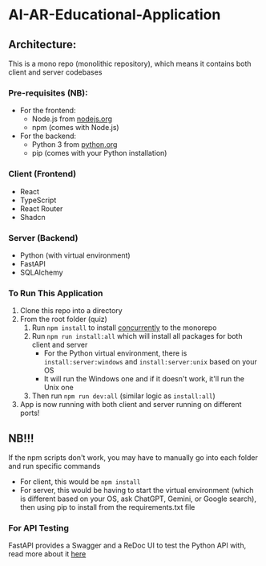 # AI-AR-Educational-Application

## Architecture:

This is a mono repo (monolithic repository), which means it contains both client and server codebases

### Pre-requisites (NB):

- For the frontend:
    - Node.js from [nodejs.org](https://nodejs.org/en)
    - npm (comes with Node.js)
- For the backend:
    - Python 3 from [python.org](https://www.python.org/)
    - pip (comes with your Python installation)

### Client (Frontend)

- React
- TypeScript
- React Router
- Shadcn

### Server (Backend)

- Python (with virtual environment)
- FastAPI
- SQLAlchemy

### To Run This Application

1. Clone this repo into a directory
2. From the root folder (quiz)
    1. Run ```npm install``` to install [concurrently](https://www.npmjs.com/package/concurrently) to the monorepo
    2. Run ```npm run install:all``` which will install all packages for both client and server
        - For the Python virtual environment, there is ```install:server:windows``` and ```install:server:unix``` based on your OS
        - It will run the Windows one and if it doesn't work, it'll run the Unix one
    3. Then run ```npm run dev:all``` (similar logic as ```install:all```)
3. App is now running with both client and server running on different ports!

## NB!!!

If the npm scripts don't work, you may have to manually go into each folder and run specific commands
- For client, this would be ```npm install```
- For server, this would be having to start the virtual environment (which is different based on your OS, ask ChatGPT, Gemini, or Google search), then using pip to install from the requirements.txt file

### For API Testing

FastAPI provides a Swagger and a ReDoc UI to test the Python API with, read more about it [here](https://fastapi.tiangolo.com/#interactive-api-docs)